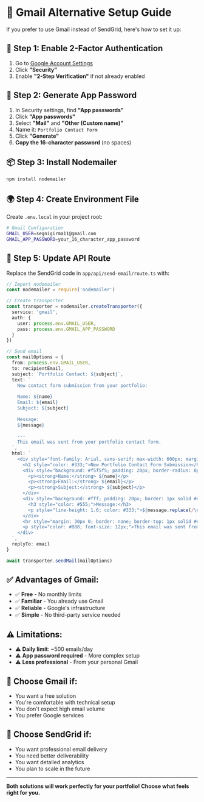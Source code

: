 # 📧 Gmail Alternative Setup Guide

If you prefer to use Gmail instead of SendGrid, here's how to set it up:

## 🔐 **Step 1: Enable 2-Factor Authentication**

1. Go to [Google Account Settings](https://myaccount.google.com/)
2. Click **"Security"**
3. Enable **"2-Step Verification"** if not already enabled

## 🔑 **Step 2: Generate App Password**

1. In Security settings, find **"App passwords"**
2. Click **"App passwords"**
3. Select **"Mail"** and **"Other (Custom name)"**
4. Name it: `Portfolio Contact Form`
5. Click **"Generate"**
6. **Copy the 16-character password** (no spaces)

## 📦 **Step 3: Install Nodemailer**

```bash
npm install nodemailer
```

## 🌍 **Step 4: Create Environment File**

Create `.env.local` in your project root:

```bash
# Gmail Configuration
GMAIL_USER=segnigirma11@gmail.com
GMAIL_APP_PASSWORD=your_16_character_app_password
```

## 🔄 **Step 5: Update API Route**

Replace the SendGrid code in `app/api/send-email/route.ts` with:

```typescript
// Import nodemailer
const nodemailer = require('nodemailer')

// Create transporter
const transporter = nodemailer.createTransporter({
  service: 'gmail',
  auth: {
    user: process.env.GMAIL_USER,
    pass: process.env.GMAIL_APP_PASSWORD
  }
})

// Send email
const mailOptions = {
  from: process.env.GMAIL_USER,
  to: recipientEmail,
  subject: `Portfolio Contact: ${subject}`,
  text: `
    New contact form submission from your portfolio:
    
    Name: ${name}
    Email: ${email}
    Subject: ${subject}
    
    Message:
    ${message}
    
    ---
    This email was sent from your portfolio contact form.
  `,
  html: `
    <div style="font-family: Arial, sans-serif; max-width: 600px; margin: 0 auto;">
      <h2 style="color: #333;">New Portfolio Contact Form Submission</h2>
      <div style="background: #f5f5f5; padding: 20px; border-radius: 8px; margin: 20px 0;">
        <p><strong>Name:</strong> ${name}</p>
        <p><strong>Email:</strong> ${email}</p>
        <p><strong>Subject:</strong> ${subject}</p>
      </div>
      <div style="background: #fff; padding: 20px; border: 1px solid #ddd; border-radius: 8px;">
        <h3 style="color: #555;">Message:</h3>
        <p style="line-height: 1.6; color: #333;">${message.replace(/\n/g, '<br>')}</p>
      </div>
      <hr style="margin: 30px 0; border: none; border-top: 1px solid #eee;">
      <p style="color: #888; font-size: 12px;">This email was sent from your portfolio contact form.</p>
    </div>
  `,
  replyTo: email
}

await transporter.sendMail(mailOptions)
```

## ✅ **Advantages of Gmail:**

- ✅ **Free** - No monthly limits
- ✅ **Familiar** - You already use Gmail
- ✅ **Reliable** - Google's infrastructure
- ✅ **Simple** - No third-party service needed

## ⚠️ **Limitations:**

- ⚠️ **Daily limit**: ~500 emails/day
- ⚠️ **App password required** - More complex setup
- ⚠️ **Less professional** - From your personal Gmail

## 🎯 **Choose Gmail if:**

- You want a free solution
- You're comfortable with technical setup
- You don't expect high email volume
- You prefer Google services

## 🎯 **Choose SendGrid if:**

- You want professional email delivery
- You need better deliverability
- You want detailed analytics
- You plan to scale in the future

---

**Both solutions will work perfectly for your portfolio! Choose what feels right for you.**
